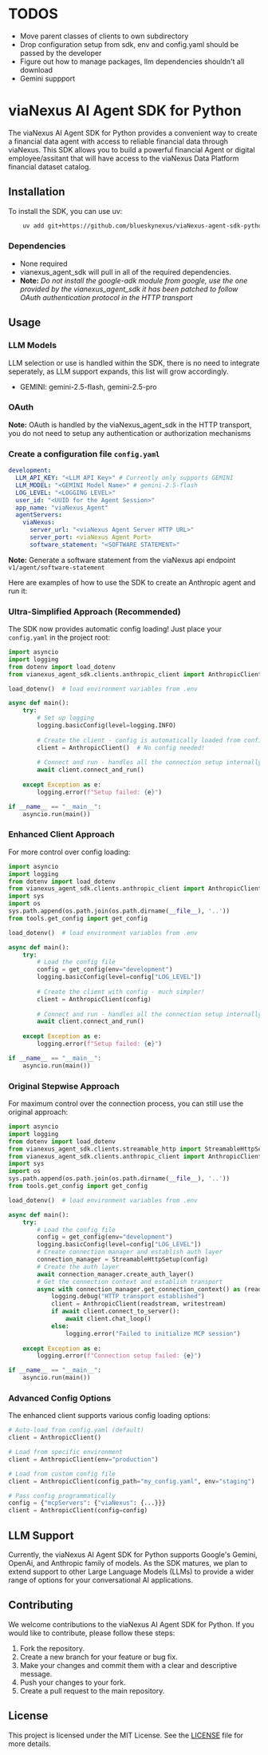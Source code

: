 # TODOS
- Move parent classes of clients to own subdirectory
- Drop configuration setup from sdk, env and config.yaml should be passed by the developer
- Figure out how to manage packages, llm dependencies shouldn't all download
- Gemini suppport

# viaNexus AI Agent SDK for Python

The viaNexus AI Agent SDK for Python provides a convenient way to create a financial data agent with access to reliable financial data through viaNexus.
This SDK allows you to build a powerful financial Agent or digital employee/assitant that will have access to the viaNexus Data Platform financial dataset catalog.

## Installation

To install the SDK, you can use uv:

```bash
    uv add git+https://github.com/blueskynexus/viaNexus-agent-sdk-python --tag v0.1.16-pre
```
### Dependencies
- None required
- vianexus_agent_sdk will pull in all of the required dependencies.
- **Note:** _Do not install the google-adk module from google, use the one provided by the vianexus_agent_sdk it has been patched to follow OAuth authentication protocol in the HTTP transport_

## Usage
### LLM Models
LLM selection or use is handled within the SDK, there is no need to integrate seperately, as LLM support expands, this list will grow accordingly.
- GEMINI: gemini-2.5-flash, gemini-2.5-pro

### OAuth
**Note:** OAuth is handled by the viaNexus_agent_sdk in the HTTP transport, you do not need to setup any authentication or authorization mechanisms
### Create a configuration file `config.yaml`
```yaml
development:
  LLM_API_KEY: "<LLM API Key>" # Currently only supports GEMINI
  LLM_MODEL: "<GEMINI Model Name>" # gemini-2.5-flash
  LOG_LEVEL: "<LOGGING LEVEL>"
  user_id: "<UUID for the Agent Session>"
  app_name: "viaNexus_Agent"
  agentServers:
    viaNexus:
      server_url: "<viaNexus Agent Server HTTP URL>"
      server_port: <viaNexus Agent Port>
      software_statement: "<SOFTWARE STATEMENT>"
```
**Note:** Generate a software statement from the viaNexus api endpoint `v1/agent/software-statement`

Here are examples of how to use the SDK to create an Anthropic agent and run it:

### Ultra-Simplified Approach (Recommended)

The SDK now provides automatic config loading! Just place your `config.yaml` in the project root:

```python
import asyncio
import logging
from dotenv import load_dotenv
from vianexus_agent_sdk.clients.anthropic_client import AnthropicClient

load_dotenv()  # load environment variables from .env

async def main():
    try:
        # Set up logging
        logging.basicConfig(level=logging.INFO)
        
        # Create the client - config is automatically loaded from config.yaml!
        client = AnthropicClient()  # No config needed!
        
        # Connect and run - handles all the connection setup internally
        await client.connect_and_run()
        
    except Exception as e:
        logging.error(f"Setup failed: {e}")

if __name__ == "__main__":
    asyncio.run(main())
```

### Enhanced Client Approach

For more control over config loading:

```python
import asyncio
import logging
from dotenv import load_dotenv
from vianexus_agent_sdk.clients.anthropic_client import AnthropicClient
import sys
import os
sys.path.append(os.path.join(os.path.dirname(__file__), '..'))
from tools.get_config import get_config

load_dotenv()  # load environment variables from .env

async def main():
    try:
        # Load the config file
        config = get_config(env="development")
        logging.basicConfig(level=config["LOG_LEVEL"])
        
        # Create the client with config - much simpler!
        client = AnthropicClient(config)
        
        # Connect and run - handles all the connection setup internally
        await client.connect_and_run()
        
    except Exception as e:
        logging.error(f"Setup failed: {e}")

if __name__ == "__main__":
    asyncio.run(main())
```

### Original Stepwise Approach

For maximum control over the connection process, you can still use the original approach:

```python
import asyncio
import logging
from dotenv import load_dotenv
from vianexus_agent_sdk.clients.streamable_http import StreamableHttpSetup
from vianexus_agent_sdk.clients.anthropic_client import AnthropicClient
import sys
import os
sys.path.append(os.path.join(os.path.dirname(__file__), '..'))
from tools.get_config import get_config

load_dotenv()  # load environment variables from .env

async def main():
    try:
        # Load the config file
        config = get_config(env="development")
        logging.basicConfig(level=config["LOG_LEVEL"])
        # Create connection manager and establish auth layer
        connection_manager = StreamableHttpSetup(config)
        # Create the auth layer
        await connection_manager.create_auth_layer()
        # Get the connection context and establish transport
        async with connection_manager.get_connection_context() as (readstream, writestream, get_session_id):
            logging.debug("HTTP transport established")
            client = AnthropicClient(readstream, writestream)
            if await client.connect_to_server():
                await client.chat_loop()
            else:
                logging.error("Failed to initialize MCP session")
    
    except Exception as e:
        logging.error(f"Connection setup failed: {e}")

if __name__ == "__main__":
    asyncio.run(main())
```

### Advanced Config Options

The enhanced client supports various config loading options:

```python
# Auto-load from config.yaml (default)
client = AnthropicClient()

# Load from specific environment
client = AnthropicClient(env="production")

# Load from custom config file
client = AnthropicClient(config_path="my_config.yaml", env="staging")

# Pass config programmatically
config = {"mcpServers": {"viaNexus": {...}}}
client = AnthropicClient(config=config)
```

## LLM Support

Currently, the viaNexus AI Agent SDK for Python supports Google's Gemini, OpenAi, and Anthropic family of models. As the SDK matures, we plan to extend support to other Large Language Models (LLMs) to provide a wider range of options for your conversational AI applications.

## Contributing

We welcome contributions to the viaNexus AI Agent SDK for Python. If you would like to contribute, please follow these steps:

1.  Fork the repository.
2.  Create a new branch for your feature or bug fix.
3.  Make your changes and commit them with a clear and descriptive message.
4.  Push your changes to your fork.
5.  Create a pull request to the main repository.

## License

This project is licensed under the MIT License. See the [LICENSE](LICENSE) file for more details.
